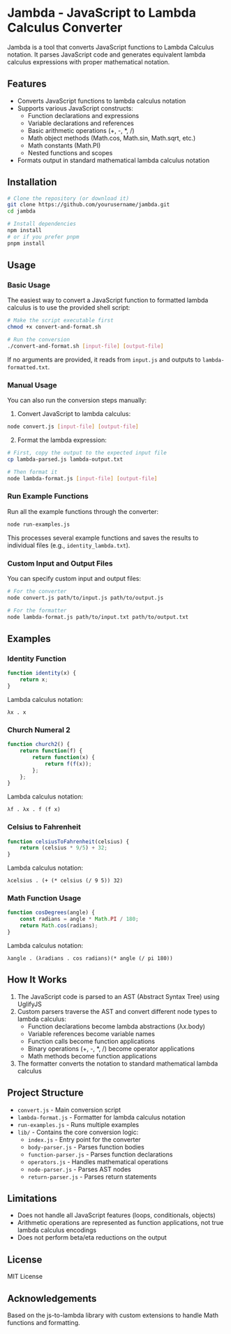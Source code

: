 # Jambda - JavaScript to Lambda Calculus Converter

Jambda is a tool that converts JavaScript functions to Lambda Calculus notation. It parses JavaScript code and generates equivalent lambda calculus expressions with proper mathematical notation.

## Features

- Converts JavaScript functions to lambda calculus notation
- Supports various JavaScript constructs:
  - Function declarations and expressions
  - Variable declarations and references
  - Basic arithmetic operations (+, -, *, /)
  - Math object methods (Math.cos, Math.sin, Math.sqrt, etc.)
  - Math constants (Math.PI)
  - Nested functions and scopes
- Formats output in standard mathematical lambda calculus notation

## Installation

```bash
# Clone the repository (or download it)
git clone https://github.com/yourusername/jambda.git
cd jambda

# Install dependencies
npm install
# or if you prefer pnpm
pnpm install
```

## Usage

### Basic Usage

The easiest way to convert a JavaScript function to formatted lambda calculus is to use the provided shell script:

```bash
# Make the script executable first
chmod +x convert-and-format.sh

# Run the conversion
./convert-and-format.sh [input-file] [output-file]
```

If no arguments are provided, it reads from `input.js` and outputs to `lambda-formatted.txt`.

### Manual Usage

You can also run the conversion steps manually:

1. Convert JavaScript to lambda calculus:

```bash
node convert.js [input-file] [output-file]
```

2. Format the lambda expression:

```bash
# First, copy the output to the expected input file
cp lambda-parsed.js lambda-output.txt

# Then format it
node lambda-format.js [input-file] [output-file]
```

### Run Example Functions

Run all the example functions through the converter:

```bash
node run-examples.js
```

This processes several example functions and saves the results to individual files (e.g., `identity_lambda.txt`).

### Custom Input and Output Files

You can specify custom input and output files:

```bash
# For the converter
node convert.js path/to/input.js path/to/output.js

# For the formatter
node lambda-format.js path/to/input.txt path/to/output.txt
```

## Examples

### Identity Function

```javascript
function identity(x) {
    return x;
}
```

Lambda calculus notation:
```
λx . x
```

### Church Numeral 2

```javascript
function church2() {
    return function(f) {
        return function(x) {
            return f(f(x));
        };
    };
}
```

Lambda calculus notation:
```
λf . λx . f (f x)
```

### Celsius to Fahrenheit

```javascript
function celsiusToFahrenheit(celsius) {
    return (celsius * 9/5) + 32;
}
```

Lambda calculus notation:
```
λcelsius . (+ (* celsius (/ 9 5)) 32)
```

### Math Function Usage

```javascript
function cosDegrees(angle) {
    const radians = angle * Math.PI / 180;
    return Math.cos(radians);
}
```

Lambda calculus notation:
```
λangle . (λradians . cos radians)(* angle (/ pi 180))
```

## How It Works

1. The JavaScript code is parsed to an AST (Abstract Syntax Tree) using UglifyJS
2. Custom parsers traverse the AST and convert different node types to lambda calculus:
   - Function declarations become lambda abstractions (λx.body)
   - Variable references become variable names
   - Function calls become function applications
   - Binary operations (+, -, *, /) become operator applications
   - Math methods become function applications
3. The formatter converts the notation to standard mathematical lambda calculus

## Project Structure

- `convert.js` - Main conversion script
- `lambda-format.js` - Formatter for lambda calculus notation
- `run-examples.js` - Runs multiple examples
- `lib/` - Contains the core conversion logic:
  - `index.js` - Entry point for the converter
  - `body-parser.js` - Parses function bodies
  - `function-parser.js` - Parses function declarations
  - `operators.js` - Handles mathematical operations
  - `node-parser.js` - Parses AST nodes
  - `return-parser.js` - Parses return statements

## Limitations

- Does not handle all JavaScript features (loops, conditionals, objects)
- Arithmetic operations are represented as function applications, not true lambda calculus encodings
- Does not perform beta/eta reductions on the output

## License

MIT License

## Acknowledgements

Based on the js-to-lambda library with custom extensions to handle Math functions and formatting.